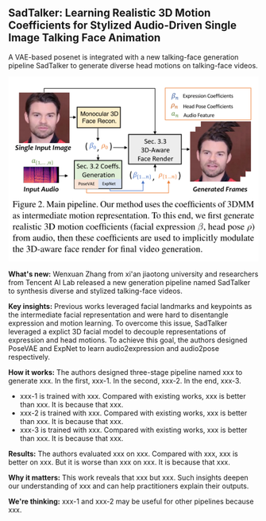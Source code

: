 ## SadTalker: Learning Realistic 3D Motion Coefficients for Stylized Audio-Driven Single Image Talking Face Animation
A VAE-based posenet is integrated with a new talking-face generation pipeline SadTalker to generate diverse head motions on talking-face videos.

![SadTalker overview](https://github.com/Jason-cs18/awesome-avatar/blob/main/assets/sadtalker.png "SadTalker overview")

**What's new:** Wenxuan Zhang from xi'an jiaotong university and researchers from Tencent AI Lab released a new generation pipeline named SadTalker to synthesis diverse and stylized talking-face videos.

**Key insights:** Previous works leveraged facial landmarks and keypoints as the intermediate facial representation and were hard to disentangle expression and motion learning. To overcome this issue, SadTalker leveraged a explict 3D facial model to decouple representations of expression and head motions. To achieve this goal, the authors designed PoseVAE and ExpNet to learn audio2expression and audio2pose respectively.

<!-- Previous works leverages xxx to achieve xxx but they are limited by xxx. To overcome xxx, authors designed xxx. -->

**How it works:** The authors designed three-stage pipeline named xxx to generate xxx. In the first, xxx-1. In the second, xxx-2. In the end, xxx-3.    
- xxx-1 is trained with xxx. Compared with existing works, xxx is better than xxx. It is because that xxx.
- xxx-2 is trained with xxx. Compared with existing works, xxx is better than xxx. It is because that xxx.
- xxx-3 is trained with xxx. Compared with existing works, xxx is better than xxx. It is because that xxx.

**Results:** The authors evaluated xxx on xxx. Compared with xxx, xxx is better on xxx. But it is worse than xxx on xxx. It is because that xxx.

**Why it matters:** This work reveals that xxx but xxx. Such insights deepen our understanding of xxx and can help practitioners explain their outputs.

**We're thinking:** xxx-1 and xxx-2 may be useful for other pipelines because xxx.

